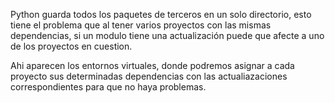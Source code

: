Python guarda todos los paquetes de terceros en un solo directorio, esto tiene el problema que al tener varios proyectos con las mismas dependencias, si un modulo tiene una actualización puede que afecte a uno de los proyectos en cuestion.

Ahi aparecen los entornos virtuales, donde podremos asignar a cada proyecto sus determinadas dependencias con las actualiazaciones correspondientes para que no haya problemas.